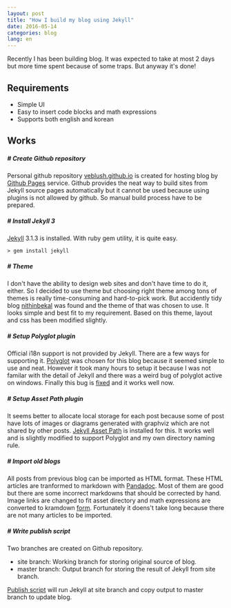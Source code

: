 ```yaml
---
layout: post
title: "How I build my blog using Jekyll"
date: 2016-05-14
categories: blog
lang: en
---
```


Recently I has been building blog. It was expected to take
at most 2 days but more time spent because of some traps.
But anyway it's done!

## Requirements

- Simple UI
- Easy to insert code blocks and math expressions
- Supports both english and korean

## Works

##### # Create Github repository

Personal github repository 
[veblush.github.io](https://github.com/veblush/veblush.github.io) is created
for hosting blog by [Github Pages](https://pages.github.com/) service.
Github provides the neat way to build sites from Jekyll source pages automatically
but it cannot be used because using plugins is not allowed by github.
So manual build process have to be prepared.

##### # Install Jekyll 3

[Jekyll](https://jekyllrb.com/) 3.1.3 is installed.
With ruby gem utility, it is quite easy.

```
> gem install jekyll
```

##### # Theme

I don't have the ability to design web sites and don't have time to do it, either.
So I decided to use theme but choosing right theme among tons of themes is really
time-consuming and hard-to-pick work.
But accidently tidy blog [nithinbekal](http://nithinbekal.com) was found and
the theme of that was chosen to use. It looks simple and best fit to my requirement.
Based on this theme, layout and css has been modified slightly.

##### # Setup Polyglot plugin

Official i18n support is not provided by Jekyll. There are a few ways for supporting it.
[Polyglot](http://untra.github.io/polyglot/) was chosen for this blog
because it seemed simple to use and neat. 
However it took many hours to setup it because I was not familar with
the detail of Jekyll and there was a weird bug of polyglot active on windows.
Finally this bug is [fixed](https://github.com/untra/polyglot/commit/3280a2d84da1a36929fb5615426349dc6cccf4c3)
and it works well now.

##### # Setup Asset Path plugin

It seems better to allocate local storage for each post because some of post have
lots of images or diagrams generated with graphviz which are not shared by other posts.
[Jekyll Asset Path](https://github.com/samrayner/jekyll-asset-path-plugin) is installed for this.
It works well and is slightly modified to support Polyglot and my own directory naming rule.

##### # Import old blogs

All posts from previous blog can be imported as HTML format. These HTML articles are tranformed
to markdown with [Pandadoc](https://www.pandadoc.com/). Most of them are good but there are some
incorrect markdowns that should be corrected by hand.
Image links are changed to fit asset directory and math expressions are converted to
kramdown [form](http://kramdown.gettalong.org/math_engine/mathjax.html).
Fortunately it doens't take long because there are not many articles to be imported.

##### # Write publish script

Two branches are created on Github repository.

- site branch: Working branch for storing original source of blog.
- master branch: Output branch for storing the result of Jekyll from site branch.

[Publish script](https://github.com/veblush/veblush.github.io/blob/site/publish.cmd)
will run Jekyll at site branch and copy output to master branch to update blog.

